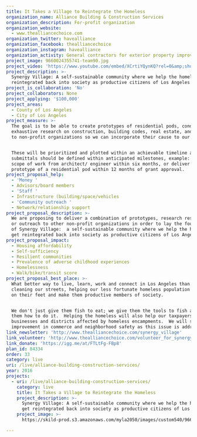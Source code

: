 ```yaml
---
title: It Takes a Village to Reintegrate the Homeless
organization_name: Alliance Building & Construction Services
organization_description: For-profit organization
organization_website:
  - www.thealliancechoice.com
organization_twitter: havealliance
organization_facebook: thealliancechoice
organization_instagram: havealliance
organization_activity: General contractors for exterior property improvements
project_image: 9660024355741-team90.jpg
project_video: 'https://www.youtube.com/embed/XCrtiYQynKQ?rel=0&amp;showinfo=0'
project_description: >-
  Synergy Village: A self-sustainable community where we help the homeless get
  reintegrated back into society as productive citizens of Los Angeles
project_is_collaboration: 'No'
project_collaborators: None
project_applying: '$100,000'
project_areas:
  - County of Los Angeles
  - City of Los Angeles
project_measure: >-
  The goal is to be able to create prototypes of residential pods, conduct
  exhaustive research on construction, building codes, real estate, and outreach
  to non-profit organizations so we can incorporate their cause to our mission.


  These will be prioritized and plotted within an achievable timeline and
  submittals should be defined within anticipated milestones, example: deliver a
  scope of work from architect/ engineer within six months, or deliver a
  prototype of a residential pod within 12 months of grant approval.
project_proposal_help:
  - 'Money '
  - Advisors/board members
  - 'Staff '
  - Infrastructure (building/space/vehicles
  - 'Community outreach '
  - Network/relationship support
project_proposal_description: >-
  We are proposing to deliver a combination of prototypes, research results and/
  or outreach to other non-profit organizations in order to lay the foundations
  of Synergy Village:  a self-sustainable community where we help the homeless
  get reintegrated back into society as productive citizens of Los Angeles.
project_proposal_impact:
  - Housing affordability
  - Self-sufficiency
  - Resilient communities
  - Prevalence of adverse childhood experiences
  - Homelessness
  - Walk/bike/transit score
project_proposal_best_place: >-
  What better way to live, learn, work and connect in Los Angeles than by
  cleaning our streets, helping our less fortunate homeless population get back
  on their feet and make them productive members of society.


  We don't just give them fish to eat; we give them the tools to fish and remind
  them how to do it.  Helping the homeless will also help our taxpayers;
  businesses and districts affected by homeless encampments.  We will see
  improvement in commerce and neighborhood safety as this issue is addressed.
link_newsletter: 'http://www.thealliancechoice.com/synergy_village'
link_volunteer: 'http://www.thealliancechoice.com/volunteer_for_synergy_village'
link_donate: 'https://igg.me/at/FTLtFg-FBp8'
plan_id: 84334
order: 33
category: live
uri: /live/alliance-building-construction-services/
year: 2016
projects:
  - uri: /live/alliance-building-construction-services/
    category: live
    title: It Takes a Village to Reintegrate the Homeless
    project_description: >-
      Synergy Village: A self-sustainable community where we help the homeless
      get reintegrated back into society as productive citizens of Los Angeles
    project_image: >-
      https://skild-prod.s3.amazonaws.com/myla2050/images/custom540/9660024355741-team90.jpg

---
```

